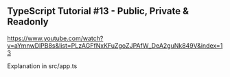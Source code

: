 ## TypeScript Tutorial #13 - Public, Private & Readonly

https://www.youtube.com/watch?v=aYmnwDlPB8s&list=PLzAGFfNxKFuZgoZJPAfW_DeA2guNk849V&index=13

Explanation in src/app.ts
